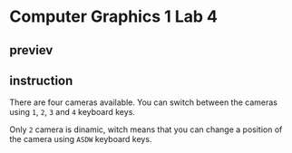 # Computer Graphics 1 Lab 4

## previev 



## instruction 

There are four cameras available. You can switch between the cameras using `1`, `2`, `3` and `4` keyboard keys.

Only `2` camera is dinamic, witch means that you can change a position of the camera using `ASDW` keyboard keys.
